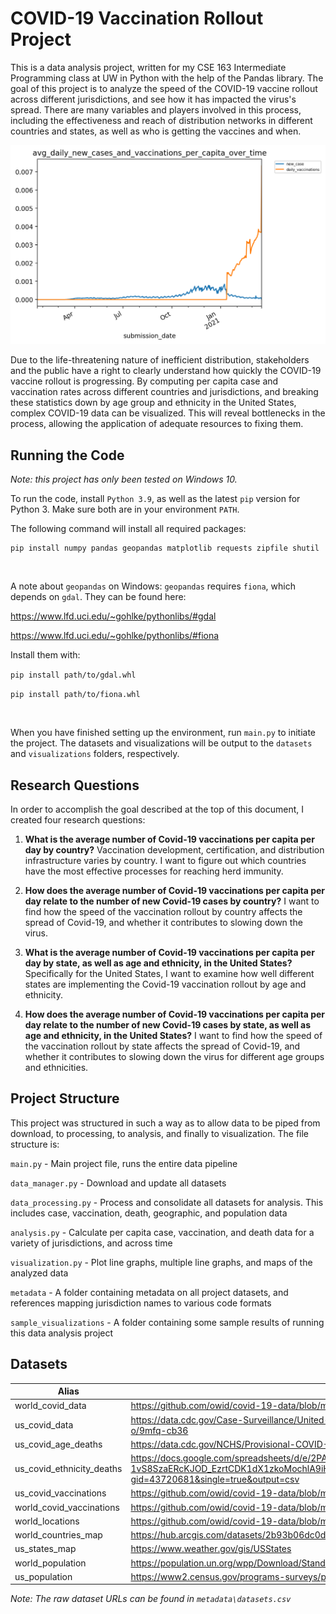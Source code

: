 # COVID-19 Vaccination Rollout Project

This is a data analysis project, written for my CSE 163 Intermediate Programming class at UW in Python with the help of the Pandas library. The goal of this project is to analyze the speed of the COVID-19 vaccine rollout across different jurisdictions, and see how it has impacted the virus's spread. There are many variables and players involved in this process, including the effectiveness and reach of distribution networks in different countries and states, as well as who is getting the vaccines and when. 

![Average Daily New Cases and Vaccinations Per Capita for the United States](/sample_visualizations/plot_us_avg_daily_new_cases_and_vaccinations_per_capita_over_time.png)

Due to the life-threatening nature of inefficient distribution, stakeholders and the public have a right to clearly understand how quickly the COVID-19 vaccine rollout is progressing. By computing per capita case and vaccination rates across different countries and jurisdictions, and breaking these statistics down by age group and ethnicity in the United States, complex COVID-19 data can be visualized. This will reveal bottlenecks in the process, allowing the application of adequate resources to fixing them.

## Running the Code

*Note: this project has only been tested on Windows 10.*

To run the code, install `Python 3.9`, as well as the latest `pip` version for Python 3. Make sure both are in your environment `PATH`.

The following command will install all required packages: 

    pip install numpy pandas geopandas matplotlib requests zipfile shutil

<br>

A note about `geopandas` on Windows: `geopandas` requires  `fiona`, which depends on `gdal`. They can be found here:

https://www.lfd.uci.edu/~gohlke/pythonlibs/#gdal

https://www.lfd.uci.edu/~gohlke/pythonlibs/#fiona

Install them with:

`pip install path/to/gdal.whl`

`pip install path/to/fiona.whl`

<br>

When you have finished setting up the environment, run `main.py` to initiate the project. The datasets and visualizations will be output to the `datasets` and `visualizations` folders, respectively.

## Research Questions

In order to accomplish the goal described at the top of this document, I created four research questions:

1.	**What is the average number of Covid-19 vaccinations per capita per day by country?** Vaccination development, certification, and distribution infrastructure varies by country. I want to figure out which countries have the most effective processes for reaching herd immunity.

2.	**How does the average number of Covid-19 vaccinations per capita per day relate to the number of new Covid-19 cases by country?** I want to find how the speed of the vaccination rollout by country affects the spread of Covid-19, and whether it contributes to slowing down the virus.

3.	**What is the average number of Covid-19 vaccinations per capita per day by state, as well as age and ethnicity, in the United States?**  Specifically for the United States, I want to examine how well different states are implementing the Covid-19 vaccination rollout by age and ethnicity.

4.	**How does the average number of Covid-19 vaccinations per capita per day relate to the number of new Covid-19 cases by state, as well as age and ethnicity, in the United States?** I want to find how the speed of the vaccination rollout by state affects the spread of Covid-19, and whether it contributes to slowing down the virus for different age groups and ethnicities.

## Project Structure

This project was structured in such a way as to allow data to be piped from download, to processing, to analysis, and finally to visualization. The file structure is:

`main.py` - Main project file, runs the entire data pipeline

`data_manager.py` - Download and update all datasets

`data_processing.py` - Process and consolidate all datasets for analysis. This includes case, vaccination, death, geographic, and population data

`analysis.py` - Calculate per capita case, vaccination, and death data for a variety of jurisdictions, and across time

`visualization.py` - Plot line graphs, multiple line graphs, and maps of the analyzed data

`metadata` - A folder containing metadata on all project datasets, and references mapping jurisdiction names to various code formats

`sample_visualizations` - A folder containing some sample results of running this data analysis project

## Datasets

|Alias                    |URL                                                                                                                                                                    |
|-------------------------|-----------------------------------------------------------------------------------------------------------------------------------------------------------------------|
|world_covid_data         |https://github.com/owid/covid-19-data/blob/master/public/data/owid-covid-data.csv                                                                                      |
|us_covid_data            |https://data.cdc.gov/Case-Surveillance/United-States-COVID-19-Cases-and-Deaths-by-State-o/9mfq-cb36                                                                    |
|us_covid_age_deaths      |https://data.cdc.gov/NCHS/Provisional-COVID-19-Death-Counts-by-Sex-Age-and-S/9bhg-hcku/                                                                                |
|us_covid_ethnicity_deaths|https://docs.google.com/spreadsheets/d/e/2PACX-1vS8SzaERcKJOD_EzrtCDK1dX1zkoMochlA9iHoHg_RSw3V8bkpfk1mpw4pfL5RdtSOyx_oScsUtyXyk/pub?gid=43720681&single=true&output=csv|
|us_covid_vaccinations    |https://github.com/owid/covid-19-data/blob/master/public/data/vaccinations/us_state_vaccinations.csv                                                                   |
|world_covid_vaccinations |https://github.com/owid/covid-19-data/blob/master/public/data/vaccinations/vaccinations.csv                                                                            |
|world_locations          |https://github.com/owid/covid-19-data/blob/master/public/data/vaccinations/locations.csv                                                                               |
|world_countries_map      |https://hub.arcgis.com/datasets/2b93b06dc0dc4e809d3c8db5cb96ba69_0                                                                                                     |
|us_states_map            |https://www.weather.gov/gis/USStates                                                                                                                                   |
|world_population         |https://population.un.org/wpp/Download/Standard/CSV/                                                                                                                   |
|us_population            |https://www2.census.gov/programs-surveys/popest/datasets/2010-2020/national/totals/                                                                                    |

*Note: The raw dataset URLs can be found in `metadata\datasets.csv`*
